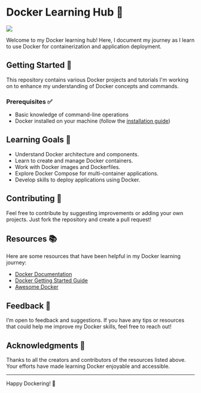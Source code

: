 # Docker Learning Hub 🐳

![](https://drive.google.com/uc?id=1SZHDMFVtYQB0PO1GQTc4wkwfVpKx73Rd)

Welcome to my Docker learning hub! Here, I document my journey as I learn to use Docker for containerization and application deployment.

## Getting Started 🚀

This repository contains various Docker projects and tutorials I'm working on to enhance my understanding of Docker concepts and commands.

### Prerequisites ✅

- Basic knowledge of command-line operations
- Docker installed on your machine (follow the [installation guide](https://docs.docker.com/get-docker/))

## Learning Goals 🎯

- Understand Docker architecture and components.
- Learn to create and manage Docker containers.
- Work with Docker images and Dockerfiles.
- Explore Docker Compose for multi-container applications.
- Develop skills to deploy applications using Docker.

## Contributing 🤝

Feel free to contribute by suggesting improvements or adding your own projects. Just fork the repository and create a pull request!

## Resources 📚

Here are some resources that have been helpful in my Docker learning journey:

- [Docker Documentation](https://docs.docker.com/)
- [Docker Getting Started Guide](https://docs.docker.com/get-started/)
- [Awesome Docker](https://github.com/veggiemonk/awesome-docker)

## Feedback 💬

I’m open to feedback and suggestions. If you have any tips or resources that could help me improve my Docker skills, feel free to reach out!

## Acknowledgments 🙏

Thanks to all the creators and contributors of the resources listed above. Your efforts have made learning Docker enjoyable and accessible.

---

Happy Dockering! 🐋
